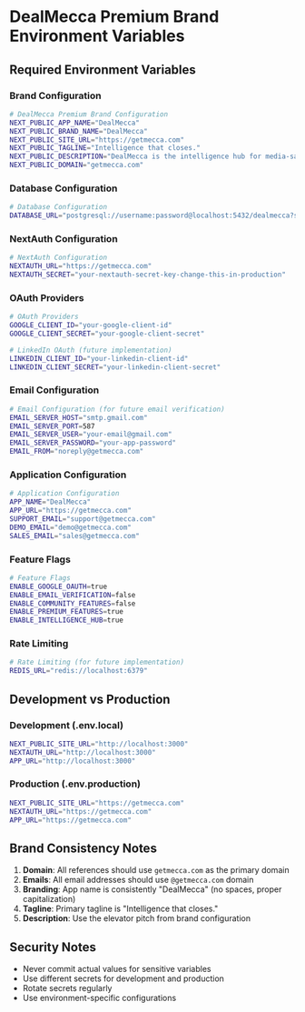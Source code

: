 # DealMecca Premium Brand Environment Variables

## Required Environment Variables

### Brand Configuration
```bash
# DealMecca Premium Brand Configuration
NEXT_PUBLIC_APP_NAME="DealMecca"
NEXT_PUBLIC_BRAND_NAME="DealMecca"
NEXT_PUBLIC_SITE_URL="https://getmecca.com"
NEXT_PUBLIC_TAGLINE="Intelligence that closes."
NEXT_PUBLIC_DESCRIPTION="DealMecca is the intelligence hub for media-sales teams."
NEXT_PUBLIC_DOMAIN="getmecca.com"
```

### Database Configuration
```bash
# Database Configuration
DATABASE_URL="postgresql://username:password@localhost:5432/dealmecca?schema=public"
```

### NextAuth Configuration
```bash
# NextAuth Configuration
NEXTAUTH_URL="https://getmecca.com"
NEXTAUTH_SECRET="your-nextauth-secret-key-change-this-in-production"
```

### OAuth Providers
```bash
# OAuth Providers
GOOGLE_CLIENT_ID="your-google-client-id"
GOOGLE_CLIENT_SECRET="your-google-client-secret"

# LinkedIn OAuth (future implementation)
LINKEDIN_CLIENT_ID="your-linkedin-client-id"
LINKEDIN_CLIENT_SECRET="your-linkedin-client-secret"
```

### Email Configuration
```bash
# Email Configuration (for future email verification)
EMAIL_SERVER_HOST="smtp.gmail.com"
EMAIL_SERVER_PORT=587
EMAIL_SERVER_USER="your-email@gmail.com"
EMAIL_SERVER_PASSWORD="your-app-password"
EMAIL_FROM="noreply@getmecca.com"
```

### Application Configuration
```bash
# Application Configuration
APP_NAME="DealMecca"
APP_URL="https://getmecca.com"
SUPPORT_EMAIL="support@getmecca.com"
DEMO_EMAIL="demo@getmecca.com"
SALES_EMAIL="sales@getmecca.com"
```

### Feature Flags
```bash
# Feature Flags
ENABLE_GOOGLE_OAUTH=true
ENABLE_EMAIL_VERIFICATION=false
ENABLE_COMMUNITY_FEATURES=false
ENABLE_PREMIUM_FEATURES=true
ENABLE_INTELLIGENCE_HUB=true
```

### Rate Limiting
```bash
# Rate Limiting (for future implementation)
REDIS_URL="redis://localhost:6379"
```

## Development vs Production

### Development (.env.local)
```bash
NEXT_PUBLIC_SITE_URL="http://localhost:3000"
NEXTAUTH_URL="http://localhost:3000"
APP_URL="http://localhost:3000"
```

### Production (.env.production)
```bash
NEXT_PUBLIC_SITE_URL="https://getmecca.com"
NEXTAUTH_URL="https://getmecca.com"
APP_URL="https://getmecca.com"
```

## Brand Consistency Notes

1. **Domain**: All references should use `getmecca.com` as the primary domain
2. **Emails**: All email addresses should use `@getmecca.com` domain
3. **Branding**: App name is consistently "DealMecca" (no spaces, proper capitalization)
4. **Tagline**: Primary tagline is "Intelligence that closes."
5. **Description**: Use the elevator pitch from brand configuration

## Security Notes

- Never commit actual values for sensitive variables
- Use different secrets for development and production
- Rotate secrets regularly
- Use environment-specific configurations 